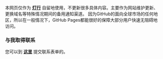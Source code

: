 本网页仅作为 [**灯行**](https://iyideng.com) 自留地使用，不更新很多具体内容。主要作为网站维护更新、更换域名等特殊情况期间的备用通知渠道。 因为GitHub的面向全球市场的任何地区，所以在一般情况下，GitHub Pages都能很好的保障大部分用户快速无阻碍地访问。

### 与我取得联系

您可以到 [**这里**](https://iyideng.com/about/contact) 提交联系表单的。
